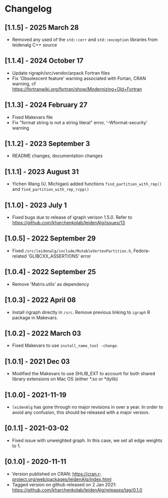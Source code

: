 # Changelog

## [1.1.5] - 2025 March 28
* Removed any used of the `std::cerr` and `std::exception` libraries from leidenalg C++ source

## [1.1.4] - 2024 October 17
* Update rigraph/src/vendor/arpack Fortran files
* Fix 'Obsolescent feature' warning associated with Fortan, CRAN warning, cf https://fortranwiki.org/fortran/show/Modernizing+Old+Fortran

## [1.1.3] - 2024 February 27
* Fixed Makevars file
* Fix "format string is not a string literal" error, '-Wformat-security' warning

## [1.1.2] - 2023 September 3
* README changes, documentation changes

## [1.1.1] - 2023 August 31
* Yichen Wang (U. Michigan) added functions `find_partition_with_rep()` and `find_partition_with_rep_rcpp()`

## [1.1.0] - 2023 July 1
* Fixed bugs due to release of igraph verison 1.5.0. Refer to https://github.com/kharchenkolab/leidenAlg/issues/13

## [1.0.5] - 2022 September 29
* Fixed `/src/leidenalg/include/MutableVertexPartition.h`, Fedora-related 'GLIBCXX_ASSERTIONS' error

## [1.0.4] - 2022 September 25
* Remove 'Matrix.utils' as dependency

## [1.0.3] - 2022 April 08
* Install rigraph directly in `/src`. Remove previous linking to `igraph` R package in Makevars.

## [1.0.2] - 2022 March 03
* Fixed Makevars to use `install_name_tool -change`.

## [1.0.1] - 2021 Dec 03
* Modified the Makevars to use SHLIB_EXT to account for both shared library extensions on Mac OS (either *.so or *dylib)

## [1.0.0] - 2021-11-19
* `leidenAlg` has gone through no major revisions in over a year. In order to avoid any confusion, this should be released with a major version.

## [0.1.1] - 2021-03-02
* Fixed issue with unweighted graph. In this case, we set all edge weights to 1. 

## [0.1.0] - 2020-11-11
* Version published on CRAN: https://cran.r-project.org/web/packages/leidenAlg/index.html
* Tagged version on github released on 2 Jan 2021: https://github.com/kharchenkolab/leidenAlg/releases/tag/0.1.0
